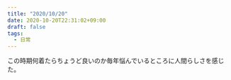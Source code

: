 ```yaml
---
title: "2020/10/20"
date: 2020-10-20T22:31:02+09:00
draft: false
tags: 
  - 日常
---
```


この時期何着たらちょうど良いのか毎年悩んでいるところに人間らしさを感じた。
